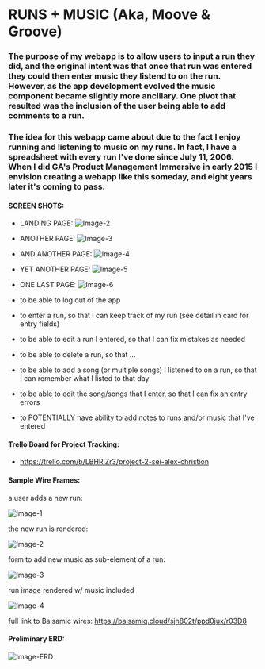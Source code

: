 # RUNS + MUSIC (Aka, Moove & Groove)

### The purpose of my webapp is to allow users to input a run they did, and the original intent was that once that run was entered they could then enter music they listend to on the run. However, as the app development evolved the music component became slightly more ancillary. One pivot that resulted was the inclusion of the user being able to add comments to a run. 

### The idea for this webapp came about due to the fact I enjoy running and listening to music on my runs. In fact, I have a spreadsheet with every run I've done since July 11, 2006. When I did GA's Product Management Immersive in early 2015 I envision creating a webapp like this someday, and eight years later it's coming to pass. 

#### SCREEN SHOTS:
- LANDING PAGE:
![Image-2](https://i.imgur.com/8gHUAsI.png)
- ANOTHER PAGE: 
![Image-3](https://i.imgur.com/qfCmJOm.png)
- AND ANOTHER PAGE: 
![Image-4](https://i.imgur.com/mURooyj.png)
- YET ANOTHER PAGE:
![Image-5](https://i.imgur.com/L7OXySU.png)
- ONE LAST PAGE: 
![Image-6](https://i.imgur.com/Tpc2dyp.png)



- to be able to log out of the app
- to enter a run, so that I can keep track of my run (see detail in card for entry fields)
- to be able to edit a run I entered, so that I can fix mistakes as needed
- to be able to delete a run, so that ...
- to be able to add a song (or multiple songs) I listened to on a run, so that I can remember what I listed to that day
- to be able to edit the song/songs that I enter, so that I can fix an entry errors
- to POTENTIALLY have ability to add notes to runs and/or music that I've entered

#### Trello Board for Project Tracking: 
- https://trello.com/b/LBHRiZr3/project-2-sei-alex-christion

#### Sample Wire Frames: 

a user adds a new run: 

![Image-1](https://i.imgur.com/FM1ube4.png)

the new run is rendered: 

![Image-2](https://i.imgur.com/BNAU1wi.png)

form to add new music as sub-element of a run: 

![Image-3](https://i.imgur.com/Tn3fOP5.png)

run image rendered w/ music included

![Image-4](https://i.imgur.com/zGEWhl8.png)

full link to Balsamic wires: https://balsamiq.cloud/sjh802t/ppd0jux/r03D8

#### Preliminary ERD: 

![Image-ERD](https://i.imgur.com/C5r4JSK.png)
